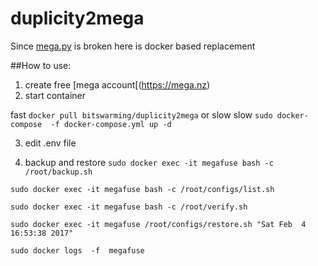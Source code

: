 # duplicity2mega
Since [mega.py](https://github.com/richardasaurus/mega.py) is broken here is docker based replacement


##How to use:
1. create free [mega account[(https://mega.nz)
2. start container

fast `docker pull bitswarming/duplicity2mega`
or slow slow `sudo docker-compose  -f docker-compose.yml up -d`

3. edit .env file

4. backup and restore
`sudo docker exec -it megafuse bash -c /root/backup.sh`

`sudo docker exec -it megafuse bash -c /root/configs/list.sh`

`sudo docker exec -it megafuse bash -c /root/verify.sh`

`sudo docker exec -it megafuse /root/configs/restore.sh "Sat Feb  4 16:53:38 2017"`

`sudo docker logs  -f  megafuse`
